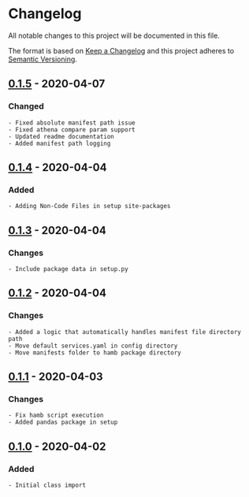 # Changelog
All notable changes to this project will be documented in this file.

The format is based on [Keep a Changelog](http://keepachangelog.com/en/1.0.0/)
and this project adheres to [Semantic Versioning](http://semver.org/spec/v2.0.0.html).

## [0.1.5] - 2020-04-07
### Changed
    - Fixed absolute manifest path issue
    - Fixed athena compare param support
    - Updated readme documentation
    - Added manifest path logging

## [0.1.4] - 2020-04-04
### Added
    - Adding Non-Code Files in setup site-packages

## [0.1.3] - 2020-04-04
### Changes
    - Include package data in setup.py

## [0.1.2] - 2020-04-04
### Changes
    - Added a logic that automatically handles manifest file directory path
    - Move default services.yaml in config directory
    - Move manifests folder to hamb package directory

## [0.1.1] - 2020-04-03
### Changes
    - Fix hamb script execution
    - Added pandas package in setup

## [0.1.0] - 2020-04-02
### Added
    - Initial class import

[0.1.5]: https://github.com/equinoxfitness/hamb/compare/v0.1.4...v0.1.5
[0.1.4]: https://github.com/equinoxfitness/hamb/compare/v0.1.3...v0.1.4
[0.1.3]: https://github.com/equinoxfitness/hamb/compare/v0.1.2...v0.1.3
[0.1.2]: https://github.com/equinoxfitness/hamb/compare/v0.1.1...v0.1.2
[0.1.1]: https://github.com/equinoxfitness/hamb/compare/v0.1.0...v0.1.1
[0.1.0]: https://github.com/equinoxfitness/hamb/releases/tag/v0.1.0

